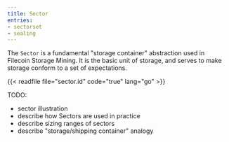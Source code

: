 ```yaml
---
title: Sector
entries:
- sectorset
- sealing
---
```


The `Sector` is a fundamental "storage container" abstraction used in Filecoin Storage Mining. It is the basic unit of storage,
and serves to make storage conform to a set of expectations.

{{< readfile file="sector.id" code="true" lang="go" >}}


TODO:

- sector illustration
- describe how Sectors are used in practice
- describe sizing ranges of sectors
- describe "storage/shipping container" analogy
